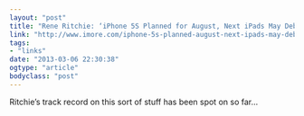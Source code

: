 ```yaml
---
layout: "post"
title: "Rene Ritchie: ‘iPhone 5S Planned for August, Next iPads May Debut as Soon as April’"
link: "http://www.imore.com/iphone-5s-planned-august-next-ipads-may-debut-april"
tags: 
- "links"
date: "2013-03-06 22:30:38"
ogtype: "article"
bodyclass: "post"
---
```


Ritchie’s track record on this sort of stuff has been spot on so far…